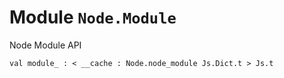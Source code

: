 
# Module `Node.Module`

Node Module API

```
val module_ : < __cache : Node.node_module Js.Dict.t > Js.t
```
